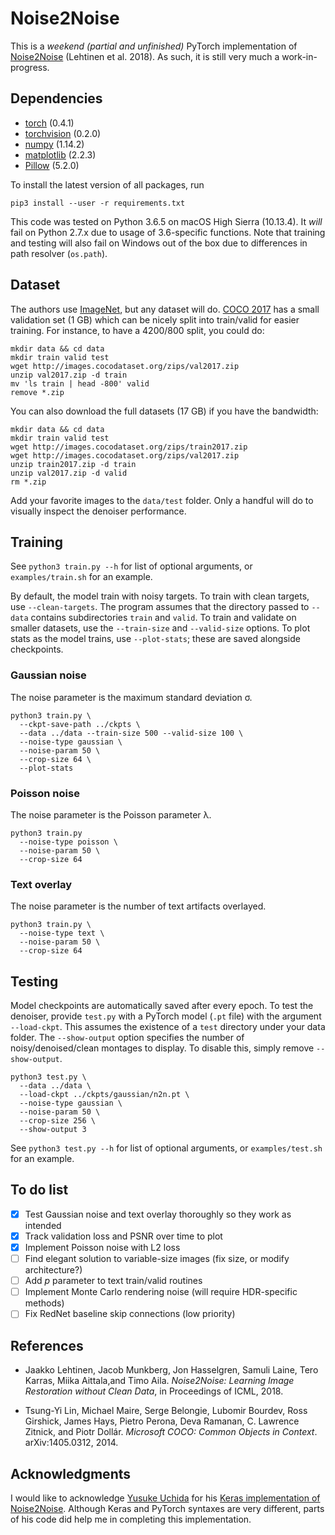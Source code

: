 # Noise2Noise

This is a *weekend (partial and unfinished)* PyTorch implementation of [Noise2Noise](https://arxiv.org/abs/1803.04189) (Lehtinen et al. 2018). As such, it is still very much a work-in-progress.

## Dependencies

* [torch](https://pytorch.org/) (0.4.1)
* [torchvision](https://pytorch.org/docs/stable/torchvision/index.html) (0.2.0)
* [numpy](http://www.numpy.org/) (1.14.2)
* [matplotlib](https://matplotlib.org/) (2.2.3)
* [Pillow](https://pillow.readthedocs.io/en/latest/index.html) (5.2.0)

To install the latest version of all packages, run
```
pip3 install --user -r requirements.txt
```

This code was tested on Python 3.6.5 on macOS High Sierra (10.13.4). It *will* fail on Python 2.7.x due to usage of 3.6-specific functions. Note that training and testing will also fail on Windows out of the box due to differences in path resolver (`os.path`).

## Dataset

The authors use [ImageNet](http://image-net.org/download), but any dataset will do. [COCO 2017](http://cocodataset.org/#download) has a small validation set (1 GB) which can be nicely split into train/valid for easier training. For instance, to have a 4200/800 split, you could do:
```
mkdir data && cd data
mkdir train valid test
wget http://images.cocodataset.org/zips/val2017.zip
unzip val2017.zip -d train
mv 'ls train | head -800' valid
remove *.zip
```

You can also download the full datasets (17 GB) if you have the bandwidth:

```
mkdir data && cd data
mkdir train valid test
wget http://images.cocodataset.org/zips/train2017.zip
wget http://images.cocodataset.org/zips/val2017.zip
unzip train2017.zip -d train
unzip val2017.zip -d valid
rm *.zip
```

Add your favorite images to the `data/test` folder. Only a handful will do to visually inspect the denoiser performance.

## Training

See `python3 train.py --h` for list of optional arguments, or `examples/train.sh` for an example.

By default, the model train with noisy targets. To train with clean targets, use `--clean-targets`. The program assumes that the directory passed to `--data` contains subdirectories `train` and `valid`. To train and validate on smaller datasets, use the `--train-size` and `--valid-size` options. To plot stats as the model trains, use `--plot-stats`; these are saved alongside checkpoints.

### Gaussian noise
The noise parameter is the maximum standard deviation σ.
```
python3 train.py \
  --ckpt-save-path ../ckpts \
  --data ../data --train-size 500 --valid-size 100 \
  --noise-type gaussian \
  --noise-param 50 \
  --crop-size 64 \
  --plot-stats
```

### Poisson noise
The noise parameter is the Poisson parameter λ.
```
python3 train.py
  --noise-type poisson \
  --noise-param 50 \
  --crop-size 64
```

### Text overlay
The noise parameter is the number of text artifacts overlayed.
```
python3 train.py \
  --noise-type text \
  --noise-param 50 \
  --crop-size 64
```

## Testing

Model checkpoints are automatically saved after every epoch. To test the denoiser, provide `test.py` with a PyTorch model (`.pt` file) with the argument `--load-ckpt`. This assumes the existence of a `test` directory under your data folder. The `--show-output` option specifies the number of noisy/denoised/clean montages to display. To disable this, simply remove `--show-output`.

```
python3 test.py \
  --data ../data \
  --load-ckpt ../ckpts/gaussian/n2n.pt \
  --noise-type gaussian \
  --noise-param 50 \
  --crop-size 256 \
  --show-output 3
```

See `python3 test.py --h` for list of optional arguments, or `examples/test.sh` for an example.

## To do list
- [x] Test Gaussian noise and text overlay thoroughly so they work as intended
- [x] Track validation loss and PSNR over time to plot
- [x] Implement Poisson noise with L2 loss
- [ ] Find elegant solution to variable-size images (fix size, or modify architecture?)
- [ ] Add *p* parameter to text train/valid routines
- [ ] Implement Monte Carlo rendering noise (will require HDR-specific methods)
- [ ] Fix RedNet baseline skip connections (low priority)

## References
* Jaakko Lehtinen, Jacob Munkberg, Jon Hasselgren, Samuli Laine, Tero Karras, Miika Aittala,and Timo Aila. *Noise2Noise: Learning Image Restoration without Clean Data*, in Proceedings of ICML, 2018.

* Tsung-Yi Lin, Michael Maire, Serge Belongie, Lubomir Bourdev, Ross Girshick, James Hays, Pietro Perona, Deva Ramanan, C. Lawrence Zitnick, and Piotr Dollár. *Microsoft COCO: Common Objects in Context*. 	arXiv:1405.0312, 2014.

## Acknowledgments

I would like to acknowledge [Yusuke Uchida](https://yu4u.github.io/) for his [Keras implementation of Noise2Noise](https://github.com/yu4u/noise2noise). Although Keras and PyTorch syntaxes are very different, parts of his code did help me in completing this implementation.
